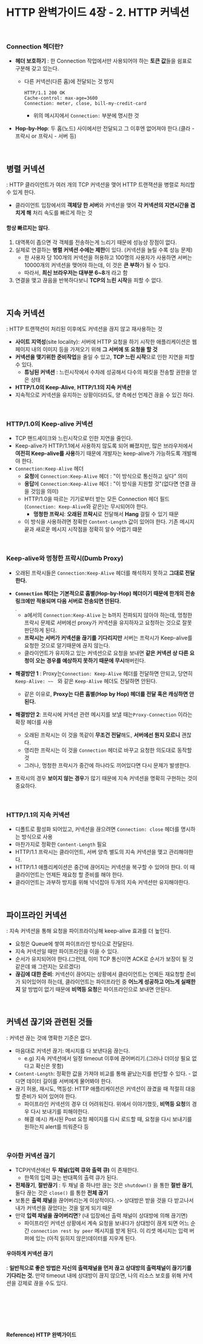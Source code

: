 # HTTP 완벽가이드 4장 - 2. HTTP 커넥션

<br>

### Connection 헤더란?

* **헤더 보호하기** : 한 Connection 작업에서만 사용되어야 하는 **토큰 값**들을 쉼표로 구분해 갖고 있는다.

  * 다른 커넥션(다른 홉)에 전달되는 것 방지

    ```http
    HTTP/1.1 200 OK
    Cache-control: max-age=3600
    Connection: meter, close, bill-my-credit-card
    ```

    * 위의 메시지에서 `Connection:` 부분에 명시한 것
  
* **Hop-by-Hop**: 두 홉(노드) 사이에서만 전달되고 그 이후엔 없어져야 한다.(클라 - 프락시 or 프락시 - 서버 등)

<br>

## 병렬 커넥션

: HTTP 클라이언트가 여러 개의 TCP 커넥션을 맺어 HTTP 트랜잭션을 병렬로 처리할 수 있게 한다.

* 클라이언트 입장에서의 **객체당 한 서버**와 커넥션을 맺어 **각 커넥션의 지연시간을 겹치게 해** 처리 속도를 빠르게 하는 것

#### 항상 빠르지는 않다.

1. 대역폭이 좁으면 각 객체를 전송하는게 느리기 때문에 성능상 장점이 없다.
2. 실제로 연결하는 **병렬 커넥션 수에는 제한**이 있다. (커넥션을 늘릴 수록 성능 문제) 
   * 한 사용자 당 100개의 커넥션을 허용하고 100명의 사용자가 사용하면 서버는 10000개의 커넥션을 맺어야 하는데, 이 것은 **큰 부하**가 될 수 있다.
   * 따라서, **최신 브라우저는 대부분 6~8**개 라고 함
3. 연결을 맺고 끊음을 반복하다보니 **TCP의 느린 시작**을 피할 수 없다.

<br>

## 지속 커넥션

: HTTP 트랜잭션이 처리된 이후에도 커넥션을 끊지 않고 재사용하는 것

* **사이트 지역성**(site locality): 서버에 HTTP 요청을 하기 시작한 애플리케이션은 웹 페이지 내의 이미지 등을 가져오기 위해 **그 서버에 또 요청을 할 것**
* **커넥션을 맺기위한 준비작업**을 줄일 수 있고, **TCP 느린 시작**으로 인한 지연을 피할 수 있다.
  * **튜닝된 커넥션** : 느린시작에서 수차례 성공해서 다수의 패킷을 전송할 권한을 얻은 상태
* **HTTP/1.0의 Keep-Alive**, **HTTP/1.1의 지속 커넥션**
* 지속적으로 커넥션을 유지하는 상황이더라도, 양 측에선 언제건 끊을 수 있긴 하다.

<br>

### HTTP/1.0의 Keep-alive 커넥션

* TCP 핸드셰이크와 느린시작으로 인한 지연을 줄인다.
* Keep-alive가 HTTP/1.1에서 사용하지 않도록 되어 빠졌지만, 많은 브라우저에서 **여전히 Keep-alive를 사용**하기 때문에 개발자는 keep-alive가 가능하도록 개발해야 한다.
* `Connection:Keep-Alive` 헤더
  * **요청**에 `Connection:Keep-Alive` 헤더 : "이 방식으로 통신하고 싶다" 의미
  * **응답**에 `Connection:Keep-Alive` 헤더 : "이 방식을 지원할 것"(없다면 연결 끊을 것임을 의미)
  * HTTP/1.0을 따르는 기기로부터 받는 모든 Connection 헤더 필드(`Connection: Keep-Alive`와 같은)는 무시되어야 한다.
    * **멍청한 프락시**: **오래된 프락시**로 전달해서 **Hang** 걸릴 수 있기 때문
  * 이 방식을 사용하려면 정확한 `Content-Length` 값이 있어야 한다. 기존 메시지 끝과 새로운 메시지 시작점을 정확히 알수 어렵기 떄문

<br>

### Keep-alive와 멍청한 프락시(Dumb Proxy)

* 오래된 프락시들은 `Connection:Keep-Alive` 헤더를 해석하지 못하고 **그대로 전달한다.**

* **`Connection` 헤더는 기본적으로 홉별(Hop-by-Hop) 헤더이기 때문에 한개의 전송 링크에만 적용되며 다음 서버로 전송되면 안된다.**

  <img src="./images/dump_proxy.png" style="zoom: 20%;" /> 

  * a에서의 `Connection:Keep-Alive` 는 b까지 전파되지 않아야 하는데, 멍청한 프락시 문제로 서버에선 proxy가 커넥션을 유지하자고 요청하는 것으로 잘못 판단하게 된다.
  * **프락시는 서버가 커넥션을 끊기를 기다리지만** 서버는 프락시가 Keep-alive를 요청한 것으로 알기때문에 끊지 않는다.
  * 클라이언트가 유지하고 있는 커넥션으로 요청을 보내면 **같은 커넥션 상 다른 요청이 오는 경우를 예상하지 못하기 때문에 무시**해버린다.

* **해결방안 1** : Proxy는`Connection: Keep-Alive` 헤더를 전달하면 안되고, 당연히 `Keep-Alive: ~~ ` 와 같은 `Keep-Alive` 헤더도 전달하면 안된다.

  * 같은 이유로, **Proxy는 다른 홉별(Hop by Hop) 헤더를 전달 혹은 캐싱하면 안된다.**

* **해결방안 2**: 프락시에 커넥션 관련 메시지를 보낼 때는`Proxy-Connection` 이라는 확장 헤더를 사용

  * 오래된 프락시는 이 것을 똑같이 **무조건 전달**해도, **서버에선 뭔지 모르니** 괜찮다.
  * 영리한 프락시는 이 것을 `Connection` 헤더로 바꾸고 요청한 의도대로 동작할 것
  * 그러나, 멍청한 프락시가 중간에 하나라도 끼어있다면 다시 문제가 발생한다.

* 프락시의 경우 **보이지 않는 경우**가 많기 때문에 지속 커넥션을 명확히 구현하는 것이 중요하다.

<br>

### HTTP/1.1의 지속 커넥션

* 디폴트로 활성화 되어있고, 커넥션을 끊으려면 `Connection: close` 헤더를 명시하는 방식으로 사용
* 마찬가지로 정확한 `Content-Length` 필요
* HTTP/1.1 프락시는 클라이언트, 서버 양측 별도의 지속 커넥션을 맺고 관리해야한다.
* HTTP/1.1 애플리케이션은 중간에 끊어지는 커넥션을 복구할 수 있어야 한다. 이 때 클라이언트는 언제든 재요청 할 준비를 해야 한다.
* 클라이언트는 과부하 방지를 위해 넉넉잡아 두개의 지속 커넥션만 유지해야한다.

<br>

## 파이프라인 커넥션

: 지속 커넥션을 통해 요청을 파이프라이닝해 keep-alive 효과를 더 높인다.

* 요청은 Queue에 쌓여 파이프라인 방식으로 전달된다.
* 지속 커넥션일 때만 파이프라인을 이을 수 있다.
* 순서가 유지되어야 한다.(그런데, 이미 TCP 통신이면 ACK로 순서가 보장이 될 것 같은데 왜 그런지는 모르겠다)
* **끊김에 대한 준비**: 커넥션이 끊어지는 상황에서 클라이언트는 언제든 재요청할 준비가 되어있어야 하는데, 클라이언트는 파이프라인 중 **어느게 성공하고 어느게 실패한지** 알 방법이 없기 때문에 **비멱등 요청**은 파이프라인으로 보내면 안된다.

<br>

## 커넥션 끊기와 관련된 것들

: 커넥션 끊는 것에 명확한 기준은 없다.

* 마음대로 커넥션 끊기: 메시지를 다 보낸다음 끊는다.
  * e.g) 지속 커넥션에서 일정 timeout 이후에 끊어버리기.(그러나 더이상 필요 없다고 확신은 못함)
* `Content-Length`: 정확한 값을 가져야 비교를 통해 끝났는지를 판단할 수 있다. - 없다면 데이터 길이를 서버에게 물어봐야 한다.
* 끊기 허용, 재시도, 멱등성: HTTP 애플리케이션은 커넥션이 끊겼을 때 적절히 대응할 준비가 되어 있어야 한다.
  * 파이프라인 커넥션의 경우 더 어려워진다. 위에서 이야기했듯, **비멱등 요청**의 경우 다시 보내기를 피해야한다.
  * 해결 예시) 캐시된 Post 요청 페이지를 다시 로드할 때, 요청을 다시 보내기를 원하는지 alert를 띄워준다 등

<br>

### 우아한 커넥션 끊기

* TCP커넥션에선 **두 채널(입력 큐와 출력 큐)** 이 존재한다.
  * 한쪽의 입력 큐는 반대쪽의 출력 큐가 된다.
* **전체끊기**, **절반끊기** : 두 채널 중 하나만 끊는 것은 `shutdown()` 을 통한 **절반 끊기**, 둘다 끊는 것은 `close()` 를 통한 **전체 끊기**
* 보통은 **출력 채널**을 끊어버리는게 이상적이다. -> 상대방은 받을 것을 다 받고나서 내가 커넥션을 끊었다는 것을 알게 되기 때문
* 만약 **입력 채널을 끊어버리면**? (내 입장에선 출력 채널이 상대방에 의해 끊기면)
  * 파이프라인 커넥션 상황에서 계속 요청을 보내다가 상대방이 끊게 되면 어느 순간 `connection rest by peer` 메시지를 받게 된다. 이 리셋 메시지는 입력 버퍼에 있는 (아직 읽히지 않은)데이터를 지우게 된다.

#### 우아하게 커넥션 끊기

: **일반적으로 좋은 방법은 자신의 출력채널을 먼저 끊고 상대방의 출력채널이 끊기기를 기다리는 것.** 만약 timeout 내에 상대방이 끊지 않으면, 나의 리소스 보호를 위해 커넥션을 강제로 끊을 수도 있다.

<br><br>

<br><br>

#### Reference) HTTP 완벽가이드
